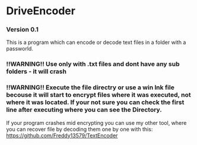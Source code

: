 # DriveEncoder
### Version 0.1

This is a program which can encode or decode text files in a folder with a passworld.

### !!WARNING!! Use only with .txt files and dont have any sub folders - it will crash
### !!WARNING!! Execute the file directry or use a win lnk file becouse it will start to encrypt files where it was executed, not where it was located. If your not sure you can check the first line after executing where you can see the Directory.

If your program crashes mid encrypting you can use my other tool, where you can recover file by decoding them one by one with this: https://github.com/Freddy13579/TextEncoder
